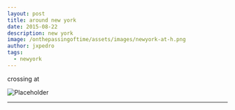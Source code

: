 ```yaml
---
layout: post
title: around new york
date: 2015-08-22
description: new york
image: /onthepassingoftime/assets/images/newyork-at-h.png
author: jxpedro
tags: 
  - newyork
---
```

<p >crossing at</p>

![Placeholder](/onthepassingoftime/assets/images/newyork-at.png)

<p></p>

<hr/>
